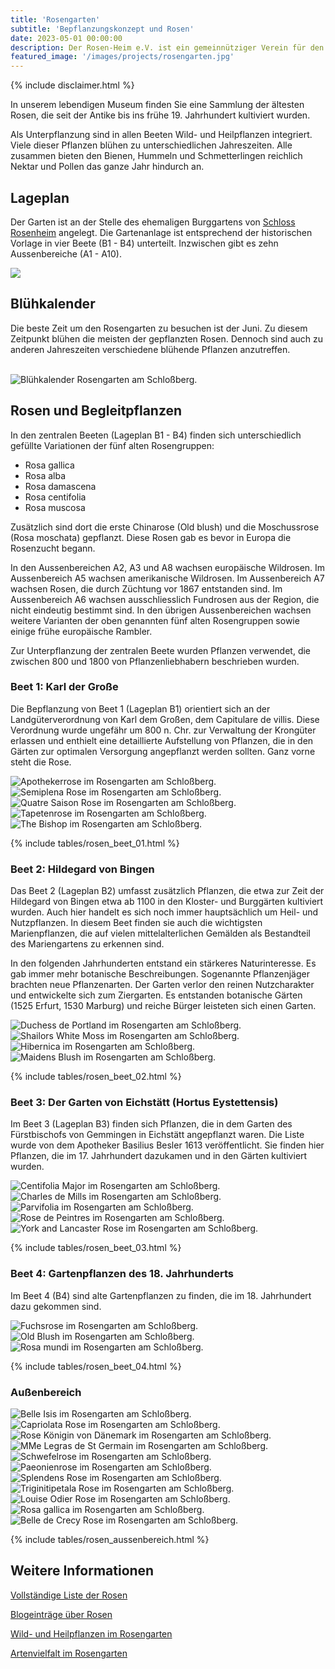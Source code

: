 ```yaml
---
title: 'Rosengarten'
subtitle: 'Bepflanzungskonzept und Rosen'
date: 2023-05-01 00:00:00
description: Der Rosen-Heim e.V. ist ein gemeinnütziger Verein für den Erhalt Historischer Rosen, Wildrosen und die Förderung von Biodiversität. Besuchen sie den botanischen Garten für Rosen und Wild- und Heilpflanzen im Rosengarten am Schloßberg. Duftende Rosen in Rosenheim, Bayern. 
featured_image: '/images/projects/rosengarten.jpg'
---
```


{% include disclaimer.html %}

In unserem lebendigen Museum finden Sie eine Sammlung der ältesten Rosen, die seit der Antike bis ins frühe 19. Jahrhundert kultiviert wurden.

Als Unterpflanzung sind in allen Beeten Wild- und Heilpflanzen integriert. Viele dieser Pflanzen blühen zu unterschiedlichen Jahreszeiten. Alle zusammen bieten den Bienen, Hummeln und Schmetterlingen reichlich Nektar und Pollen das ganze Jahr hindurch an.


## Lageplan

Der Garten ist an der Stelle des ehemaligen Burggartens von [Schloss Rosenheim](/schloss) angelegt.
Die Gartenanlage ist entsprechend der historischen Vorlage in vier Beete (B1 - B4) unterteilt. Inzwischen gibt es zehn Aussenbereiche (A1 - A10).

![](/images/rosengarten_bereiche_plan.png)

## Blühkalender

Die beste Zeit um den Rosengarten zu besuchen ist der Juni. Zu diesem Zeitpunkt blühen die meisten der gepflanzten Rosen. Dennoch sind auch zu anderen Jahreszeiten verschiedene blühende Pflanzen anzutreffen.

<br>
<div class="wrap"> 
    <img src="/images/projects/bluehkalender.png" style="margin-left: auto; margin-right: auto" alt="Blühkalender Rosengarten am Schloßberg.">
</div>

## Rosen und Begleitpflanzen

In den zentralen Beeten (Lageplan B1 - B4) finden sich unterschiedlich gefüllte Variationen der fünf alten Rosengruppen:

- Rosa gallica
- Rosa alba
- Rosa damascena
- Rosa centifolia
- Rosa muscosa

Zusätzlich sind dort die erste Chinarose (Old blush) und die Moschussrose (Rosa moschata) gepflanzt. Diese Rosen gab es bevor in Europa die Rosenzucht begann.

In den Aussenbereichen A2, A3 und A8 wachsen europäische Wildrosen. Im Aussenbereich A5 wachsen amerikanische Wildrosen. Im Aussenbereich A7 wachsen Rosen, die durch Züchtung vor 1867 entstanden sind. Im Aussenbereich A6 wachsen ausschliesslich Fundrosen aus der Region, die nicht eindeutig bestimmt sind. In den übrigen Aussenbereichen wachsen weitere Varianten der oben genannten fünf alten Rosengruppen sowie einige frühe europäische Rambler.

Zur Unterpflanzung der zentralen Beete wurden Pflanzen verwendet, die zwischen 800 und 1800 von Pflanzenliebhabern beschrieben wurden.

### Beet 1: Karl der Große
Die Bepflanzung von Beet 1 (Lageplan B1) orientiert sich an der Landgüterverordnung von Karl dem Großen, dem Capitulare de villis.
Diese Verordnung wurde ungefähr um 800 n. Chr. zur Verwaltung der Krongüter erlassen und enthielt eine detaillierte Aufstellung von Pflanzen, die in den Gärten zur optimalen Versorgung angepflanzt werden sollten.
Ganz vorne steht die Rose.


<div class="gallery" data-columns="3">
	<img src="/images/projects/flowerbeds/b1_apothekerrose.jpg" alt="Apothekerrose im Rosengarten am Schloßberg.">
	<img src="/images/projects/flowerbeds/b1_semiplena.jpg" alt="Semiplena Rose im Rosengarten am Schloßberg.">
	<img src="/images/projects/flowerbeds/b1_quatre_saison.jpg" alt="Quatre Saison Rose im Rosengarten am Schloßberg.">
	<img src="/images/projects/flowerbeds/b1_tapetenrose.jpg" alt="Tapetenrose im Rosengarten am Schloßberg.">
	<img src="/images/projects/flowerbeds/b1_the_bishop.jpg" alt="The Bishop im Rosengarten am Schloßberg.">
</div>

{% include tables/rosen_beet_01.html %}


### Beet 2: Hildegard von Bingen
Das Beet 2 (Lageplan B2) umfasst zusätzlich Pflanzen, die etwa zur Zeit der Hildegard von Bingen etwa ab 1100 in den Kloster- und Burggärten kultiviert wurden. Auch hier handelt es sich noch immer hauptsächlich um Heil- und Nutzpflanzen.
In diesem Beet finden sie auch die wichtigsten Marienpflanzen, die auf vielen mittelalterlichen Gemälden als Bestandteil des Mariengartens zu erkennen sind.

In den folgenden Jahrhunderten entstand ein stärkeres Naturinteresse. Es gab immer mehr botanische Beschreibungen. Sogenannte Pflanzenjäger brachten neue Pflanzenarten. Der Garten verlor den reinen Nutzcharakter und entwickelte sich zum Ziergarten. Es entstanden botanische Gärten (1525 Erfurt, 1530 Marburg) und reiche Bürger leisteten sich einen Garten.


<div class="gallery" data-columns="3">
	<img src="/images/projects/flowerbeds/b2_duchess_de_portland.jpg" alt="Duchess de Portland im Rosengarten am Schloßberg.">
	<img src="/images/projects/flowerbeds/b2_shailors_white_moss.jpg" alt="Shailors White Moss im Rosengarten am Schloßberg.">
	<img src="/images/projects/flowerbeds/b2_hibernica.jpg" alt="Hibernica im Rosengarten am Schloßberg.">
	<img src="/images/projects/flowerbeds/b2_maidens_blush.jpg" alt="Maidens Blush im Rosengarten am Schloßberg.">
</div>

{% include tables/rosen_beet_02.html %}

### Beet 3: Der Garten von Eichstätt (Hortus Eystettensis)
Im Beet 3 (Lageplan B3) finden sich Pflanzen, die in dem Garten des Fürstbischofs von Gemmingen in Eichstätt angepflanzt waren. Die Liste wurde von dem Apotheker Basilius Besler 1613 veröffentlicht.
Sie finden hier Pflanzen, die im 17. Jahrhundert dazukamen und in den Gärten kultiviert wurden.



<div class="gallery" data-columns="3">
	<img src="/images/projects/flowerbeds/b3_centifolia_major.jpg" alt="Centifolia Major im Rosengarten am Schloßberg.">
	<img src="/images/projects/flowerbeds/b3_charles_de_mills.jpg" alt="Charles de Mills im Rosengarten am Schloßberg.">
	<img src="/images/projects/flowerbeds/b3_parvifolia.jpg" alt="Parvifolia im Rosengarten am Schloßberg.">
	<img src="/images/projects/flowerbeds/b3_rose_de_peintres.jpg" alt="Rose de Peintres im Rosengarten am Schloßberg.">
	<img src="/images/projects/flowerbeds/b3_york_andlancaster.jpg" alt="York and Lancaster Rose im Rosengarten am Schloßberg.">
</div>

{% include tables/rosen_beet_03.html %}

### Beet 4: Gartenpflanzen des 18. Jahrhunderts
Im Beet 4 (B4) sind alte Gartenpflanzen zu finden, die im 18. Jahrhundert dazu gekommen sind.


<div class="gallery" data-columns="3">
	<img src="/images/projects/flowerbeds/b4_fuchsrose.jpg" alt="Fuchsrose im Rosengarten am Schloßberg.">
	<img src="/images/projects/flowerbeds/b4_old_blush.jpg" alt="Old Blush im Rosengarten am Schloßberg.">
	<img src="/images/projects/flowerbeds/b4_rosa_mundi.jpg" alt="Rosa mundi im Rosengarten am Schloßberg.">
</div>

{% include tables/rosen_beet_04.html %}

### Außenbereich

<div class="gallery" data-columns="3">
	<img src="/images/projects/flowerbeds/a1_belle_isis.jpg" alt="Belle Isis im Rosengarten am Schloßberg.">
	<img src="/images/projects/flowerbeds/a1_caprioloata.jpg" alt="Capriolata Rose im Rosengarten am Schloßberg.">
	<img src="/images/projects/flowerbeds/a1_koenigin_von_daenemark.jpg" alt="Rose Königin von Dänemark im Rosengarten am Schloßberg.">
	<img src="/images/projects/flowerbeds/a1_mme_legras_de_st_germain.jpg" alt="MMe Legras de St Germain im Rosengarten am Schloßberg.">
	<img src="/images/projects/flowerbeds/a3_schwefelrose.jpg" alt="Schwefelrose im Rosengarten am Schloßberg.">
	<img src="/images/projects/flowerbeds/a4_paeonienrose.jpg" alt="Paeonienrose im Rosengarten am Schloßberg.">
	<img src="/images/projects/flowerbeds/a4_splendens.jpg" alt="Splendens Rose im Rosengarten am Schloßberg.">
	<img src="/images/projects/flowerbeds/a4_triginitipetala.jpg" alt="Triginitipetala Rose im Rosengarten am Schloßberg.">
	<img src="/images/projects/flowerbeds/a7_louise_odier.jpg" alt="Louise Odier Rose im Rosengarten am Schloßberg.">
	<img src="/images/projects/flowerbeds/a8_rosa_gallica.jpg" alt="Rosa gallica im Rosengarten am Schloßberg.">
	<img src="/images/projects/flowerbeds/a10_belle_de_crecy.jpg" alt="Belle de Crecy Rose im Rosengarten am Schloßberg.">
</div>

{% include tables/rosen_aussenbereich.html %}


## Weitere Informationen

[Vollständige Liste der Rosen](/rosenliste)

[Blogeinträge über Rosen](/rosenblogindex)

[Wild- und Heilpflanzen im Rosengarten](/project/begleitpflanzen)

[Artenvielfalt im Rosengarten](/project/artenvielfalt)
